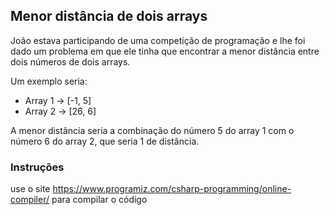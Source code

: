 ## Menor distância de dois arrays

João estava participando de uma competição de programação e lhe foi dado um problema em que ele tinha que encontrar a menor distância entre dois números
de dois arrays.

Um exemplo seria:

* Array 1 -> [-1, 5]
* Array 2 -> [26, 6]

A menor distância seria a combinação do número 5 do array 1 com o número 6 do array 2, que seria 1 de distância.

### Instruções
use o site https://www.programiz.com/csharp-programming/online-compiler/ para compilar o código
